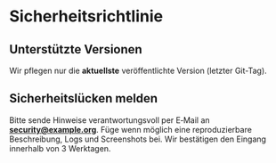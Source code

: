 # Sicherheitsrichtlinie

## Unterstützte Versionen
Wir pflegen nur die **aktuellste** veröffentlichte Version (letzter Git-Tag).

## Sicherheitslücken melden
Bitte sende Hinweise verantwortungsvoll per E‑Mail an **security@example.org**.
Füge wenn möglich eine reproduzierbare Beschreibung, Logs und Screenshots bei.
Wir bestätigen den Eingang innerhalb von 3 Werktagen.
